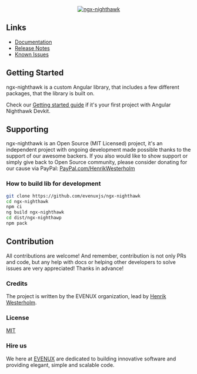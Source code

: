 <a href="https://nighthawk.evenux.com">
<div align="center">
    <img class="mx-auto center-block d-block" src="https://nighthawk.evenux.com/images/logo-small.png" alt="ngx-nighthawk" />
</div>
</a>

## Links

- [Documentation](https://nighthawk.evenux.com)
- [Release Notes](https://nighthawk.evenux.com/changelog)
- [Known Issues](https://nighthawk.evenux.com/issues)

## Getting Started

ngx-nighthawk is a custom Angular library, that includes a few different packages, that the library is built on.

Check our [Getting started guide](https://nighthawk.evenux.com/quick-start) if it's your first project with Angular Nighthawk Devkit.

## Supporting

ngx-nighthawk is an Open Source (MIT Licensed) project, it's an independent project with ongoing development made possible thanks to the support of our awesome backers.
If you also would like to show support or simply give back to Open Source community, please consider donating for our cause via PayPal: [PayPal.com/HenrikWesterholm](https://paypal.me/henrikwesterholm)

### How to build lib for development

```bash
git clone https://github.com/evenuxjs/ngx-nighthawk
cd ngx-nighthawk
npm ci
ng build ngx-nighthawk
cd dist/ngx-nighthawp
npm pack
```

## Contribution

All contributions are welcome! And remember, contribution is not only PRs and code, but any help with docs or helping other developers to solve issues are very appreciated! Thanks in advance!

### Credits

The project is written by the EVENUX organization, lead by [Henrik Westerholm](https://westerholm.dev).

### License

[MIT](https://github.com/evenuxjs/ngx-nighthawk/blob/main/LICENSE)

### Hire us

We here at [EVENUX](https://evenux.com) are dedicated to building innovative software and providing elegant, simple and scalable code.
